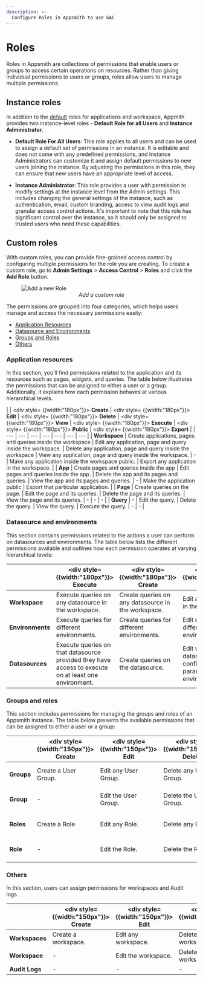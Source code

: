 ```yaml
---
description: >-
  Configure Roles in Appsmith to use GAC
---
```

# Roles
Roles in Appsmith are collections of permissions that enable users or groups to access certain operations on resources. Rather than giving individual permissions to users or groups, roles allow users to manage multiple permissions.

## Instance roles

In addition to the [default](/advanced-concepts/invite-users#built-in-roles) roles for applications and workspace, Appmith provides two instance-level roles - **Default Role for all Users** and **Instance Administrator**.

- **Default Role For All Users**: This role applies to all users and can be used to assign a default set of permissions in an instance. It is editable and does not come with any predefined permissions, and Instance Administrators can customize it and assign default permissions to new users joining the instance. By adjusting the permissions in this role, they can ensure that new users have an appropriate level of access.

- **Instance Administrator**: This role provides a user with permission to modify settings at the instance level from the Admin settings. This includes changing the general settings of the instance, such as authentication, email, custom branding, access to view audit logs and granular access control actions. It's important to note that this role has significant control over the instance, so it should only be assigned to trusted users who need these capabilities.

## Custom roles

With custom roles, you can provide fine-grained access control by configuring multiple permissions for the role you are creating. To create a custom role, go to **Admin Settings** > **Access Control** > **Roles** and click the **Add Role** button.

<figure>
  <img src="/img/add_custom_role.png" style= {{width:"700px", height:"auto"}} alt="Add a new Role"/>
  <figcaption align = "center"><i>Add a custom role</i></figcaption>
</figure>

The permissions are grouped into four categories, which helps users manage and access the necessary permissions easily:

- [Application Resources](#application-resources)
- [Datasource and Environments](#datasource-and-environments)
- [Groups and Roles](#groups-and-roles)
- [Others](#others)


### Application resources

In this section, you'll find permissions related to the application and its resources such as pages, widgets, and queries. The table below illustrates the permissions that can be assigned to either a user or a group. Additionally, it explains how each permission behaves at various hierarchical levels.

|   | <div style= {{width:"180px"}}> **Create** </div>| <div style= {{width:"180px"}}> **Edit** </div> | <div style= {{width:"180px"}}> **Delete** </div> | <div style= {{width:"180px"}}> **View** </div> | <div style= {{width:"180px"}}> **Execute** </div> | <div style= {{width:"180px"}}> **Public** </div> | <div style= {{width:"180px"}}> **Export** </div> | 
| --- | --- | --- | --- | --- | --- | --- |
| **Workspace** |  Create applications, pages and queries inside the workspace | Edit any application, page and query inside the workspace. | Delete any application, page and query inside the workspace | View any application, page and query inside the workspace. | - | Make any application inside the workspace public. | Export any application in the workspace. |
| **App** | Create pages and queries inside the app | Edit pages and queries inside the app. | Delete the app and its pages and queries. | View the app and its pages and queries. | - | Make the application public | Export that particular application. |
| **Page** | Create queries on the page. | Edit the page and its queries. | Delete the page and its queries. | View the page and its queries. | - | - | - |
| **Query** | - | Edit the query. | Delete the query. | View the query. | Execute the query. | - | - |


### Datasource and environments

This section contains permissions related to the actions a user can perform on datasources and environments. The table below lists the different permissions available and outlines how each permission operates at varying hierarchical levels:

| | <div style= {{width:"180px"}}> **Execute** </div> | <div style= {{width:"180px"}}> **Create** </div>| <div style= {{width:"180px"}}> **Edit** </div> | <div style= {{width:"180px"}}> **Delete** </div> | <div style= {{width:"180px"}}> **View** </div> |
| --- | --- | --- | --- | --- | --- |
| **Workspace** | Execute queries on any datasource in the workspace. | Create queries on any datasource in the workspace. | Edit any datasource in the workspace. | Delete any datasource in the workspace. | View any datasource in the workspace. |
| **Environments** | Execute queries for different environments.  | Create queries for different environments.  | Edit queries for different environments. |  Delete queries for different environments.| View any environments in the workspace. |
| **Datasources** | Execute queries on that datasource provided they have access to execute on at least one environment. | Create queries on the datasource. | Edit values of datasource configurations parameters in all environments. | Add or remove datasource configuration parameters in all environments. | View datasource configuration values in all environments. |


### Groups and roles

This section includes permissions for managing the groups and roles of an Appsmith instance. The table below presents the available permissions that can be assigned to either a user or a group:

| | <div style= {{width:"150px"}}> **Create** </div>| <div style= {{width:"150px"}}> **Edit** </div> | <div style= {{width:"150px"}}> **Delete** </div> | <div style= {{width:"150px"}}> **View** </div> | <div style= {{width:"150px"}}> **Invite User** </div> | <div style= {{width:"150px"}}> **Remove User** </div> | <div style= {{width:"150px"}}> **Associate Role** </div>|
| --- | --- | --- | --- | --- | --- | --- | --- |
| **Groups** | Create a User Group. | Edit any User Group. | Delete any User Group. | View any User Group | Invite an email to any User Group. | Remove another user from any User Group. | - |
| **Group** | - | Edit the User Group. | Delete the User Group. | View the User Group. | Invite an email to the User Group | Remove another user from the User Group. | - |
| **Roles** | Create a Role | Edit any Role. | Delete any Role. | View any Role. | - | - | Assign any role to any User or User Group. |
| **Role** | - | Edit the Role. | Delete the Role. | View the Role. | - | - | Assign the role to any User or User Group. |


### Others

In this section, users can assign permissions for workspaces and Audit logs.

|  | <div style= {{width:"150px"}}> **Create** </div>| <div style= {{width:"150px"}}> **Edit** </div> | <div style= {{width:"150px"}}> **Delete** </div> | <div style= {{width:"150px"}}> **View** </div> |
| --- | --- | --- | --- | --- |
| **Workspaces** | Create a workspace. | Edit any workspace. | Delete any workspace. | View any workspace. |
| **Workspace** | - | Edit the workspace. | Delete the workspace. | View the workspace. |
| **Audit Logs** | - | - | - | View the audit logs. |
